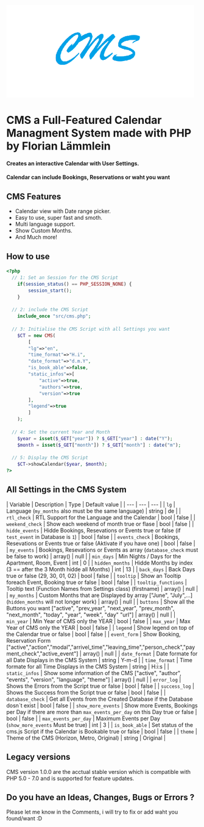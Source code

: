 ![CMS](cms.png)
# CMS a Full-Featured Calendar Managment System made with PHP by Florian Lämmlein
#### Creates an interactive Calendar with User Settings.
#### Calendar can include Bookings, Reservations or waht you want

## CMS Features
- Calendar view with Date range picker.
- Easy to use, super fast and smoth.
- Multi language support.
- Show Custom Months.
- And Much more!

## How to use
```php
<?php
  // 1: Set an Session for the CMS Script
    if(session_status() == PHP_SESSION_NONE) {
        session_start();
    }

  // 2: include the CMS Script
    include_once "src/cms.php";
  
  // 3: Initialise the CMS Script with all Settings you want
    $CT = new CMS(
        [
        "lg"=>"en",
        "time_format"=>"H.i",
        "date_format"=>"d.m.Y",
        "is_book_able"=>false,
        "static_infos"=>[
            "active"=>true,
            "authors"=>true,
            "version"=>true
        ],
        "legend"=>true
        ]
    );
  
  // 4: Set the current Year and Month
    $year = isset($_GET["year"]) ? $_GET["year"] : date("Y");
    $month = isset($_GET["month"]) ? $_GET["month"] : date("m");
    
  // 5: Display the CMS Script
    $CT->showCalendar($year, $month);
?>
```

## All Settings in the CMS System
| Variable | Description | Type | Default value |
| --- | --- | --- |
| `lg` | Language (`my_months` also must be the same language) | string | de |
| `rtl_check` | RTL Support for the Language and the Calendar | bool | false |
| `weekend_check` | Show each weekend of month true or flase | bool | false |
| `hidde_events` | Hidde Bookings, Resevations or Events true or false (if `test_event` in Database is `1`) | bool | false |
| `events_check` | Bookings, Resevations or Events true or false (Aktivate if you have one) | bool | false |
| `my_events` | Bookings, Resevations or Events as array (`database_check` must be false to work) | array() | null |
| `min_days` | Min Nights / Days for the Apartment, Room, Event | int | 0 |
| `hidden_months` | Hidde Months by index (3 == after the 3 Month hidde all Months) | int | 13 |
| `back_days` | Back Days true or false (29, 30, 01, 02) | bool | false |
| `tooltip` | Show an Tooltip foreach Event, Booking true or false | bool | false |
| `tooltip_functions` | Tooltip text (Function Names from Settings class) (firstname) | array() | null |
| `my_months` | Custom Months that are Displayed by array ["June", "July",...] (`hidden_months` will not longer work) | array() | null |
| `buttons` | Show all the Buttons you want ["active", "prev_year", "next_year", "prev_month", "next_month", "today", "year", "week", "day" "url"] | array() | null |
| `min_year` | Min Year of CMS only the YEAR | bool | false |
| `max_year` | Max Year of CMS only the YEAR | bool | false |
| `legend` | Show legend on top of the Calendar true or false | bool | false |
| `event_form` | Show Booking, Reservation Form ["active","action","modal","arrivel_time","leaving_time","person_check","payment_check","active_event"] | array() | null |
| `date_format` | Date formate for all Date Displays in the CMS System | string | Y-m-d |
| `time_format` | Time formate for all Time Displays in the CMS System | string | H:i:s |
| `static_infos` | Show some information of the CMS ["active", "author", "events", "version", "language", "theme"] | array() | null |
| `error_log` | Shows the Errors from the Script true or false | bool | false |
| `success_log` | Shows the Success from the Script true or false | bool | false |
| `database_check` | Get all Events from the Created Database if the Database dosn´t exist | bool | false |
| `show_more_events` | Show more Events, Bookings per Day if there are more than `max_events_per_day` on this Day true or false | bool | false |
| `max_events_per_day` | Maximum Events per Day (`show_more_events` Must be true) | int | 3 |
| `is_book_able` | Set status of the cms.js Script if the Calendar is Bookable true or false | bool | false |
| `theme` | Theme of the CMS (Horizon, Metro, Original) | string | Original |

## Legacy versions
CMS version 1.0.0 are the acctual stable version which is compatible with PHP 5.0 - 7.0 and is supported for feature updates.

## Do you have an Ideas, Changes, Bugs or Errors ?
Please let me know in the Comments, i will try to fix or add waht you found/want :D
